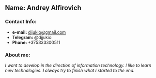  ## **Name:** Andrey Alfirovich
 ### **Contact Info:**
 * **e-mail:** djjukio@gmail.com
 * **Telegram:** @djjukio
 * **Phone:** +375333300511
### **About me:**
*I want to develop in the direction of information technology. I like to learn new technologies. I always try to finish what I started to the end.*

